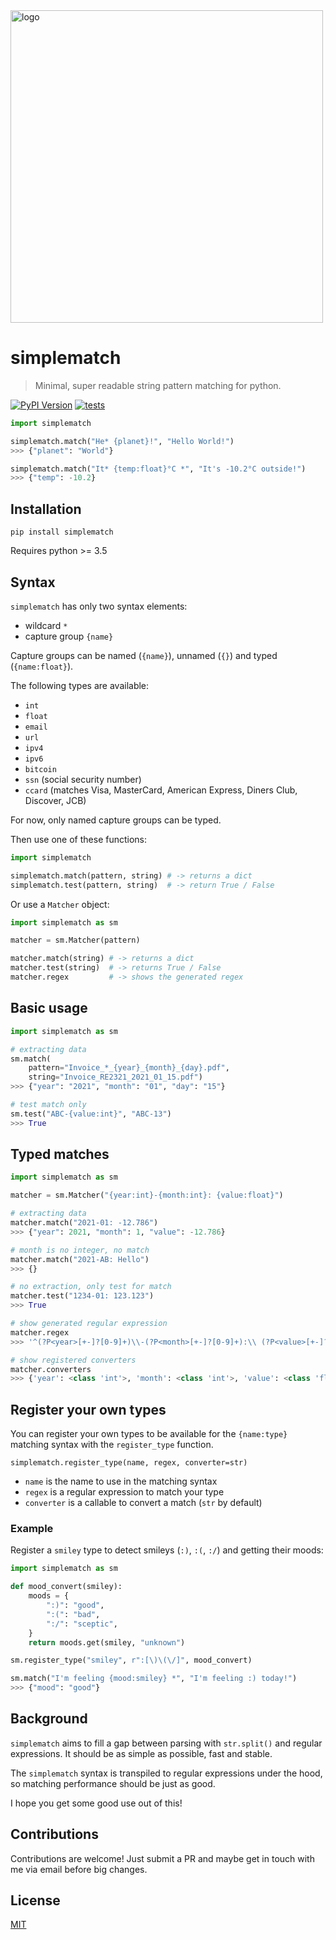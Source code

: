 <img width="500" src="https://raw.githubusercontent.com/tfeldmann/simplematch/main/docs/simplematch.svg" alt="logo">

# simplematch

> Minimal, super readable string pattern matching for python.

[![PyPI Version][pypi-image]][pypi-url]
[![tests](https://github.com/tfeldmann/simplematch/actions/workflows/tests.yml/badge.svg?branch=main)](https://github.com/tfeldmann/simplematch/actions/workflows/tests.yml)

```python
import simplematch

simplematch.match("He* {planet}!", "Hello World!")
>>> {"planet": "World"}

simplematch.match("It* {temp:float}°C *", "It's -10.2°C outside!")
>>> {"temp": -10.2}
```

## Installation

`pip install simplematch`

Requires python >= 3.5

## Syntax

`simplematch` has only two syntax elements:

- wildcard `*`
- capture group `{name}`

Capture groups can be named (`{name}`), unnamed (`{}`) and typed (`{name:float}`).

The following types are available:

- `int`
- `float`
- `email`
- `url`
- `ipv4`
- `ipv6`
- `bitcoin`
- `ssn` (social security number)
- `ccard` (matches Visa, MasterCard, American Express, Diners Club, Discover, JCB)

For now, only named capture groups can be typed.

Then use one of these functions:

```python
import simplematch

simplematch.match(pattern, string) # -> returns a dict
simplematch.test(pattern, string)  # -> return True / False
```

Or use a `Matcher` object:

```python
import simplematch as sm

matcher = sm.Matcher(pattern)

matcher.match(string) # -> returns a dict
matcher.test(string)  # -> returns True / False
matcher.regex         # -> shows the generated regex
```

## Basic usage

```python
import simplematch as sm

# extracting data
sm.match(
    pattern="Invoice_*_{year}_{month}_{day}.pdf",
    string="Invoice_RE2321_2021_01_15.pdf")
>>> {"year": "2021", "month": "01", "day": "15"}

# test match only
sm.test("ABC-{value:int}", "ABC-13")
>>> True
```

## Typed matches

```python
import simplematch as sm

matcher = sm.Matcher("{year:int}-{month:int}: {value:float}")

# extracting data
matcher.match("2021-01: -12.786")
>>> {"year": 2021, "month": 1, "value": -12.786}

# month is no integer, no match
matcher.match("2021-AB: Hello")
>>> {}

# no extraction, only test for match
matcher.test("1234-01: 123.123")
>>> True

# show generated regular expression
matcher.regex
>>> '^(?P<year>[+-]?[0-9]+)\\-(?P<month>[+-]?[0-9]+):\\ (?P<value>[+-]?(?:[0-9]*[.])?[0-9]+)$'

# show registered converters
matcher.converters
>>> {'year': <class 'int'>, 'month': <class 'int'>, 'value': <class 'float'>}
```

## Register your own types

You can register your own types to be available for the `{name:type}` matching syntax
with the `register_type` function.

`simplematch.register_type(name, regex, converter=str)`

- `name` is the name to use in the matching syntax
- `regex` is a regular expression to match your type
- `converter` is a callable to convert a match (`str` by default)

### Example

Register a `smiley` type to detect smileys (`:)`, `:(`, `:/`) and getting their moods:

```python
import simplematch as sm

def mood_convert(smiley):
    moods = {
        ":)": "good",
        ":(": "bad",
        ":/": "sceptic",
    }
    return moods.get(smiley, "unknown")

sm.register_type("smiley", r":[\)\(\/]", mood_convert)

sm.match("I'm feeling {mood:smiley} *", "I'm feeling :) today!")
>>> {"mood": "good"}
```

## Background

`simplematch` aims to fill a gap between parsing with `str.split()` and regular
expressions. It should be as simple as possible, fast and stable.

The `simplematch` syntax is transpiled to regular expressions under the hood, so
matching performance should be just as good.

I hope you get some good use out of this!

## Contributions

Contributions are welcome! Just submit a PR and maybe get in touch with me via email
before big changes.

## License

[MIT](https://choosealicense.com/licenses/mit/)

<!-- Badges -->

[pypi-image]: https://img.shields.io/pypi/v/simplematch
[pypi-url]: https://pypi.org/project/simplematch/
